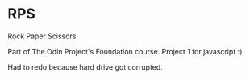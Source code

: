 # RPS
Rock Paper Scissors

Part of The Odin Project's Foundation course. Project 1 for javascript :)

Had to redo because hard drive got corrupted.
